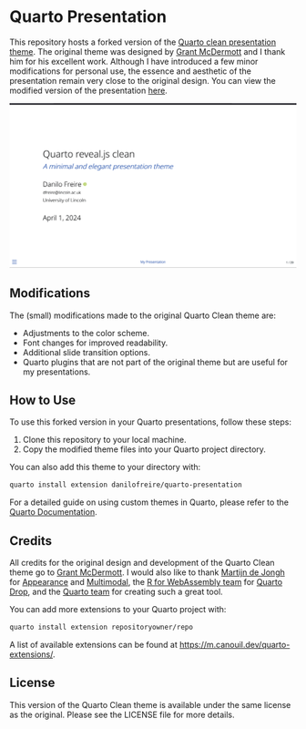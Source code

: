 # Quarto Presentation

This repository hosts a forked version of the [Quarto clean presentation theme](https://github.com/grantmcdermott/quarto-revealjs-clean). The original theme was designed by [Grant McDermott](https://grantmcdermott.com/) and I thank him for his excellent work. Although I have introduced a few minor modifications for personal use, the essence and aesthetic of the presentation remain very close to the original design. You can view the modified version of the presentation [here](https://danilofreire.github.io/quarto-presentation/quarto-presentation.html).

[![](screenshot.png "live demo")](https://danilofreire.github.io/quarto-presentation/quarto-presentation.html)

## Modifications

The (small) modifications made to the original Quarto Clean theme are:

- Adjustments to the color scheme.
- Font changes for improved readability.
- Additional slide transition options.
- Quarto plugins that are not part of the original theme but are useful for my presentations.

## How to Use

To use this forked version in your Quarto presentations, follow these steps:

1. Clone this repository to your local machine.
2. Copy the modified theme files into your Quarto project directory.

You can also add this theme to your directory with:

```bash
quarto install extension danilofreire/quarto-presentation
```

For a detailed guide on using custom themes in Quarto, please refer to the [Quarto Documentation](https://quarto.org/docs/presentations).

## Credits

All credits for the original design and development of the Quarto Clean theme go to [Grant McDermott](https://grantmcdermott.com/). I would also like to thank [Martijn de Jongh](https://martinomagnifico.github.io/) for [Appearance](https://github.com/martinomagnifico/quarto-appearance) and [Multimodal](https://github.com/Martinomagnifico/quarto-multimodal), the [R for WebAssembly team](https://github.com/r-wasm) for [Quarto Drop](https://github.com/r-wasm/quarto-drop), and the [Quarto team](https://quarto.org/) for creating such a great tool.

You can add more extensions to your Quarto project with:

```bash
quarto install extension repositoryowner/repo
```

A list of available extensions can be found at <https://m.canouil.dev/quarto-extensions/>.

## License

This version of the Quarto Clean theme is available under the same license as the original. Please see the LICENSE file for more details.
